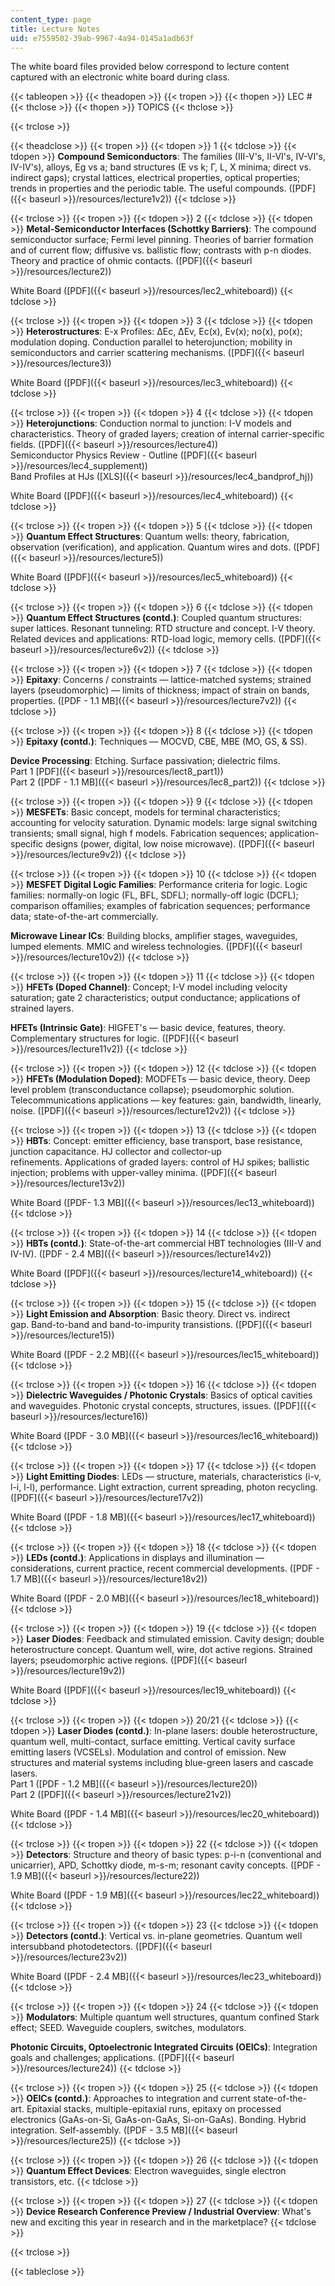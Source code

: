 ```yaml
---
content_type: page
title: Lecture Notes
uid: e7559502-39ab-9967-4a94-0145a1adb63f
---
```


The white board files provided below correspond to lecture content captured with an electronic white board during class.

{{< tableopen >}}
{{< theadopen >}}
{{< tropen >}}
{{< thopen >}}
LEC #
{{< thclose >}}
{{< thopen >}}
TOPICS
{{< thclose >}}

{{< trclose >}}

{{< theadclose >}}
{{< tropen >}}
{{< tdopen >}}
1
{{< tdclose >}}
{{< tdopen >}}
**Compound Semiconductors**: The families (III-V's, II-VI's, IV-VI's, IV-IV's), alloys, Eg vs a; band structures (E vs k; Γ, L, X minima; direct vs. indirect gaps); crystal lattices, electrical properties, optical properties; trends in properties and the periodic table. The useful compounds. ([PDF]({{< baseurl >}}/resources/lecture1v2))
{{< tdclose >}}

{{< trclose >}}
{{< tropen >}}
{{< tdopen >}}
2
{{< tdclose >}}
{{< tdopen >}}
**Metal-Semiconductor Interfaces (Schottky Barriers)**: The compound semiconductor surface; Fermi level pinning. Theories of barrier formation and of current flow; diffusive vs. ballistic flow; contrasts with p-n diodes. Theory and practice of ohmic contacts. ([PDF]({{< baseurl >}}/resources/lecture2))  
  
White Board ([PDF]({{< baseurl >}}/resources/lec2_whiteboard))
{{< tdclose >}}

{{< trclose >}}
{{< tropen >}}
{{< tdopen >}}
3
{{< tdclose >}}
{{< tdopen >}}
**Heterostructures**: E-x Profiles: ΔEc, ΔEv, Ec(x), Ev(x); no(x), po(x); modulation doping. Conduction parallel to heterojunction; mobility in semiconductors and carrier scattering mechanisms. ([PDF]({{< baseurl >}}/resources/lecture3))  
  
White Board ([PDF]({{< baseurl >}}/resources/lec3_whiteboard))
{{< tdclose >}}

{{< trclose >}}
{{< tropen >}}
{{< tdopen >}}
4
{{< tdclose >}}
{{< tdopen >}}
**Heterojunctions**: Conduction normal to junction: I-V models and characteristics. Theory of graded layers; creation of internal carrier-specific fields. ([PDF]({{< baseurl >}}/resources/lecture4))  
Semiconductor Physics Review - Outline ([PDF]({{< baseurl >}}/resources/lec4_supplement))  
Band Profiles at HJs ([XLS]({{< baseurl >}}/resources/lec4_bandprof_hj))  
  
White Board ([PDF]({{< baseurl >}}/resources/lec4_whiteboard))
{{< tdclose >}}

{{< trclose >}}
{{< tropen >}}
{{< tdopen >}}
5
{{< tdclose >}}
{{< tdopen >}}
**Quantum Effect Structures**: Quantum wells: theory, fabrication, observation (verification), and application. Quantum wires and dots. ([PDF]({{< baseurl >}}/resources/lecture5))  
  
White Board ([PDF]({{< baseurl >}}/resources/lec5_whiteboard))
{{< tdclose >}}

{{< trclose >}}
{{< tropen >}}
{{< tdopen >}}
6
{{< tdclose >}}
{{< tdopen >}}
**Quantum Effect Structures (contd.)**: Coupled quantum structures: super lattices. Resonant tunneling: RTD structure and concept. I-V theory. Related devices and applications: RTD-load logic, memory cells. ([PDF]({{< baseurl >}}/resources/lecture6v2))
{{< tdclose >}}

{{< trclose >}}
{{< tropen >}}
{{< tdopen >}}
7
{{< tdclose >}}
{{< tdopen >}}
**Epitaxy**: Concerns / constraints — lattice-matched systems; strained layers (pseudomorphic) — limits of thickness; impact of strain on bands, properties. ([PDF - 1.1 MB]({{< baseurl >}}/resources/lecture7v2))
{{< tdclose >}}

{{< trclose >}}
{{< tropen >}}
{{< tdopen >}}
8
{{< tdclose >}}
{{< tdopen >}}
**Epitaxy (contd.)**: Techniques — MOCVD, CBE, MBE (MO, GS, & SS).  
  
**Device Processing**: Etching. Surface passivation; dielectric films.  
Part 1 [PDF]({{< baseurl >}}/resources/lect8_part1))  
Part 2 ([PDF - 1.1 MB]({{< baseurl >}}/resources/lec8_part2))
{{< tdclose >}}

{{< trclose >}}
{{< tropen >}}
{{< tdopen >}}
9
{{< tdclose >}}
{{< tdopen >}}
**MESFETs**: Basic concept, models for terminal characteristics; accounting for velocity saturation. Dynamic models: large signal switching transients; small signal, high f models. Fabrication sequences; application-specific designs (power, digital, low noise microwave). ([PDF]({{< baseurl >}}/resources/lecture9v2))
{{< tdclose >}}

{{< trclose >}}
{{< tropen >}}
{{< tdopen >}}
10
{{< tdclose >}}
{{< tdopen >}}
**MESFET Digital Logic Families**: Performance criteria for logic. Logic families: normally-on logic (FL, BFL, SDFL); normally-off logic (DCFL); comparison offamilies; examples of fabrication sequences; performance data; state-of-the-art commercially.  
  
**Microwave Linear ICs**: Building blocks, amplifier stages, waveguides, lumped elements. MMIC and wireless technologies. ([PDF]({{< baseurl >}}/resources/lecture10v2))
{{< tdclose >}}

{{< trclose >}}
{{< tropen >}}
{{< tdopen >}}
11
{{< tdclose >}}
{{< tdopen >}}
**HFETs (Doped Channel)**: Concept; I-V model including velocity saturation; gate 2 characteristics; output conductance; applications of strained layers.  
  
**HFETs (Intrinsic Gate)**: HIGFET's — basic device, features, theory. Complementary structures for logic. ([PDF]({{< baseurl >}}/resources/lecture11v2))
{{< tdclose >}}

{{< trclose >}}
{{< tropen >}}
{{< tdopen >}}
12
{{< tdclose >}}
{{< tdopen >}}
**HFETs (Modulation Doped)**: MODFETs — basic device, theory. Deep level problem (transconductance collapse); pseudomorphic solution.  Telecommunications applications — key features: gain, bandwidth, linearly, noise. ([PDF]({{< baseurl >}}/resources/lecture12v2))
{{< tdclose >}}

{{< trclose >}}
{{< tropen >}}
{{< tdopen >}}
13
{{< tdclose >}}
{{< tdopen >}}
**HBTs**: Concept: emitter efficiency, base transport, base resistance, junction capacitance. HJ collector and collector-up refinements. Applications of graded layers: control of HJ spikes; ballistic injection; problems with upper-valley minima. ([PDF]({{< baseurl >}}/resources/lecture13v2))  
  
White Board ([PDF- 1.3 MB]({{< baseurl >}}/resources/lec13_whiteboard))
{{< tdclose >}}

{{< trclose >}}
{{< tropen >}}
{{< tdopen >}}
14
{{< tdclose >}}
{{< tdopen >}}
**HBTs (contd.)**: State-of-the-art commercial HBT technologies (III-V and IV-IV). ([PDF - 2.4 MB]({{< baseurl >}}/resources/lecture14v2))  
  
White Board ([PDF]({{< baseurl >}}/resources/lecture14_whiteboard))
{{< tdclose >}}

{{< trclose >}}
{{< tropen >}}
{{< tdopen >}}
15
{{< tdclose >}}
{{< tdopen >}}
**Light Emission and Absorption**: Basic theory. Direct vs. indirect gap. Band-to-band and band-to-impurity transistions. ([PDF]({{< baseurl >}}/resources/lecture15))  
  
White Board ([PDF - 2.2 MB]({{< baseurl >}}/resources/lec15_whiteboard))
{{< tdclose >}}

{{< trclose >}}
{{< tropen >}}
{{< tdopen >}}
16
{{< tdclose >}}
{{< tdopen >}}
**Dielectric Waveguides / Photonic Crystals**: Basics of optical cavities and waveguides. Photonic crystal concepts, structures, issues. ([PDF]({{< baseurl >}}/resources/lecture16))  
  
White Board ([PDF - 3.0 MB]({{< baseurl >}}/resources/lec16_whiteboard))
{{< tdclose >}}

{{< trclose >}}
{{< tropen >}}
{{< tdopen >}}
17
{{< tdclose >}}
{{< tdopen >}}
**Light Emitting Diodes**: LEDs — structure, materials, characteristics (i-v, l-i, l-l), performance. Light extraction, current spreading, photon recycling. ([PDF]({{< baseurl >}}/resources/lecture17v2))  
  
White Board ([PDF - 1.8 MB]({{< baseurl >}}/resources/lec17_whiteboard))
{{< tdclose >}}

{{< trclose >}}
{{< tropen >}}
{{< tdopen >}}
18
{{< tdclose >}}
{{< tdopen >}}
**LEDs (contd.)**: Applications in displays and illumination — considerations, current practice, recent commercial developments. ([PDF - 1.7 MB]({{< baseurl >}}/resources/lecture18v2))  
  
White Board ([PDF - 2.0 MB]({{< baseurl >}}/resources/lec18_whiteboard))
{{< tdclose >}}

{{< trclose >}}
{{< tropen >}}
{{< tdopen >}}
19
{{< tdclose >}}
{{< tdopen >}}
**Laser Diodes**: Feedback and stimulated emission. Cavity design; double heterostructure concept. Quantum well, wire, dot active regions. Strained layers; pseudomorphic active regions. ([PDF]({{< baseurl >}}/resources/lecture19v2))  
  
White Board ([PDF]({{< baseurl >}}/resources/lec19_whiteboard))
{{< tdclose >}}

{{< trclose >}}
{{< tropen >}}
{{< tdopen >}}
20/21
{{< tdclose >}}
{{< tdopen >}}
**Laser Diodes (contd.)**: In-plane lasers: double heterostructure, quantum well, multi-contact, surface emitting. Vertical cavity surface emitting lasers (VCSELs). Modulation and control of emission. New structures and material systems including blue-green lasers and cascade lasers.  
Part 1 ([PDF - 1.2 MB]({{< baseurl >}}/resources/lecture20))  
Part 2 ([PDF]({{< baseurl >}}/resources/lecture21v2))  
  
White Board ([PDF - 1.4 MB]({{< baseurl >}}/resources/lec20_whiteboard)) 
{{< tdclose >}}

{{< trclose >}}
{{< tropen >}}
{{< tdopen >}}
22
{{< tdclose >}}
{{< tdopen >}}
**Detectors**: Structure and theory of basic types: p-i-n (conventional and unicarrier), APD, Schottky diode, m-s-m; resonant cavity concepts. ([PDF - 1.9 MB]({{< baseurl >}}/resources/lecture22))  
  
White Board ([PDF - 1.9 MB]({{< baseurl >}}/resources/lec22_whiteboard))
{{< tdclose >}}

{{< trclose >}}
{{< tropen >}}
{{< tdopen >}}
23
{{< tdclose >}}
{{< tdopen >}}
**Detectors (contd.)**: Vertical vs. in-plane geometries. Quantum well intersubband photodetectors. ([PDF]({{< baseurl >}}/resources/lecture23v2))  
  
White Board ([PDF - 2.4 MB]({{< baseurl >}}/resources/lec23_whiteboard))
{{< tdclose >}}

{{< trclose >}}
{{< tropen >}}
{{< tdopen >}}
24
{{< tdclose >}}
{{< tdopen >}}
**Modulators**: Multiple quantum well structures, quantum confined Stark effect; SEED. Waveguide couplers, switches, modulators.  
  
**Photonic Circuits, Optoelectronic Integrated Circuits (OEICs)**: Integration goals and challenges; applications. ([PDF]({{< baseurl >}}/resources/lecture24))
{{< tdclose >}}

{{< trclose >}}
{{< tropen >}}
{{< tdopen >}}
25
{{< tdclose >}}
{{< tdopen >}}
**OEICs (contd.)**: Approaches to integration and current state-of-the-art. Epitaxial stacks, multiple-epitaxial runs, epitaxy on processed electronics (GaAs-on-Si, GaAs-on-GaAs, Si-on-GaAs). Bonding. Hybrid integration. Self-assembly. ([PDF - 3.5 MB]({{< baseurl >}}/resources/lecture25))
{{< tdclose >}}

{{< trclose >}}
{{< tropen >}}
{{< tdopen >}}
26
{{< tdclose >}}
{{< tdopen >}}
**Quantum Effect Devices**: Electron waveguides, single electron transistors, etc.
{{< tdclose >}}

{{< trclose >}}
{{< tropen >}}
{{< tdopen >}}
27
{{< tdclose >}}
{{< tdopen >}}
**Device Research Conference Preview / Industrial Overview**: What's new and exciting this year in research and in the marketplace?
{{< tdclose >}}

{{< trclose >}}

{{< tableclose >}}